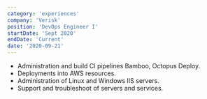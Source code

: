 ```yaml
---
category: 'experiences'
company: 'Verisk'
position: 'DevOps Engineer I'
startDate: 'Sept 2020'
endDate: 'Current'
date: '2020-09-21'
---
```


* Administration and build CI pipelines Bamboo, Octopus Deploy.
* Deployments into AWS resources.
* Administration of Linux and Windows IIS servers.
* Support and troubleshoot of servers and services.